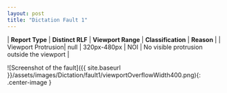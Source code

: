 ```yaml
---
layout: post
title: "Dictation Fault 1"
---
```

| **Report Type** | **Distinct RLF** | **Viewport Range** | **Classification** | **Reason** |
| Viewport Protrusion| null | 320px-480px | NOI | No visible protrusion outside the viewport | 

![Screenshot of the fault]({{ site.baseurl }}/assets/images/Dictation/fault1/viewportOverflowWidth400.png){: .center-image }